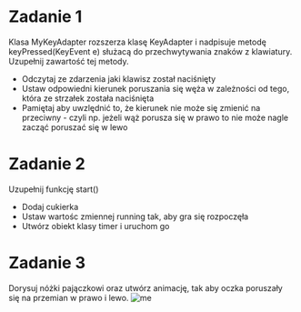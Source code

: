 # Zadanie 1
Klasa MyKeyAdapter rozszerza klasę KeyAdapter i nadpisuje metodę keyPressed(KeyEvent e) służacą do przechwytywania znaków z klawiatury. Uzupełnij zawartość tej metody. 
* Odczytaj ze zdarzenia jaki klawisz został naciśnięty
* Ustaw odpowiedni kierunek poruszania się węża w zależności od tego, która ze strzałek została naciśnięta
* Pamiętaj aby uwzlędnić to, że kierunek nie może się zmienić na przeciwny - czyli np. jeżeli wąż porusza się w prawo to nie może nagle zacząć poruszać się w lewo 
# Zadanie 2
Uzupełnij funkcję start()
* Dodaj cukierka
* Ustaw wartośc zmiennej running tak, aby gra się rozpoczęła
* Utwórz obiekt klasy timer i uruchom go

# Zadanie 3
Dorysuj nóżki pajączkowi oraz utwórz animację, tak aby oczka poruszały się na przemian w prawo i lewo. 
![me](https://github.com/amardaus/test/pajaczek.gif)
